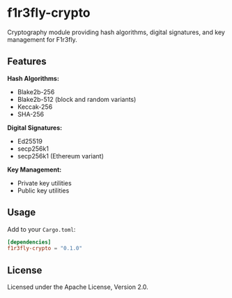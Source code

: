 # f1r3fly-crypto

Cryptography module providing hash algorithms, digital signatures, and key management for F1r3fly.

## Features

**Hash Algorithms:**
- Blake2b-256
- Blake2b-512 (block and random variants)
- Keccak-256  
- SHA-256

**Digital Signatures:**
- Ed25519
- secp256k1
- secp256k1 (Ethereum variant)

**Key Management:**
- Private key utilities
- Public key utilities

## Usage

Add to your `Cargo.toml`:

```toml
[dependencies]
f1r3fly-crypto = "0.1.0"
```

## License

Licensed under the Apache License, Version 2.0.
